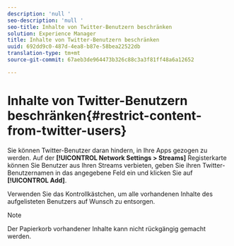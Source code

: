 ```yaml
---
description: 'null '
seo-description: 'null '
seo-title: Inhalte von Twitter-Benutzern beschränken
solution: Experience Manager
title: Inhalte von Twitter-Benutzern beschränken
uuid: 692dd9c0-487d-4ea8-b87e-58bea22522db
translation-type: tm+mt
source-git-commit: 67aeb3de964473b326c88c3a3f81ff48a6a12652

---
```



# Inhalte von Twitter-Benutzern beschränken{#restrict-content-from-twitter-users}

Sie können Twitter-Benutzer daran hindern, in Ihre Apps gezogen zu werden. Auf der **[!UICONTROL Network Settings > Streams]** Registerkarte können Sie Benutzer aus Ihren Streams verbieten, geben Sie ihren Twitter-Benutzernamen in das angegebene Feld ein und klicken Sie auf **[!UICONTROL Add]**.

Verwenden Sie das Kontrollkästchen, um alle vorhandenen Inhalte des aufgelisteten Benutzers auf Wunsch zu entsorgen.

>[!NOTE]
>
>Der Papierkorb vorhandener Inhalte kann nicht rückgängig gemacht werden.

